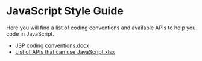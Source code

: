 # JavaScript Style Guide

Here you will find a list of coding conventions and available APIs to help you code in JavaScript.

- [JSP coding conventions.docx](./JavaScript_Coding_Conventions.docx?raw=true)
- [List of APIs that can use JavaScript.xlsx](./List_of_APIs_that_can_be_used_in_JavaScript.xlsx?raw=true)

